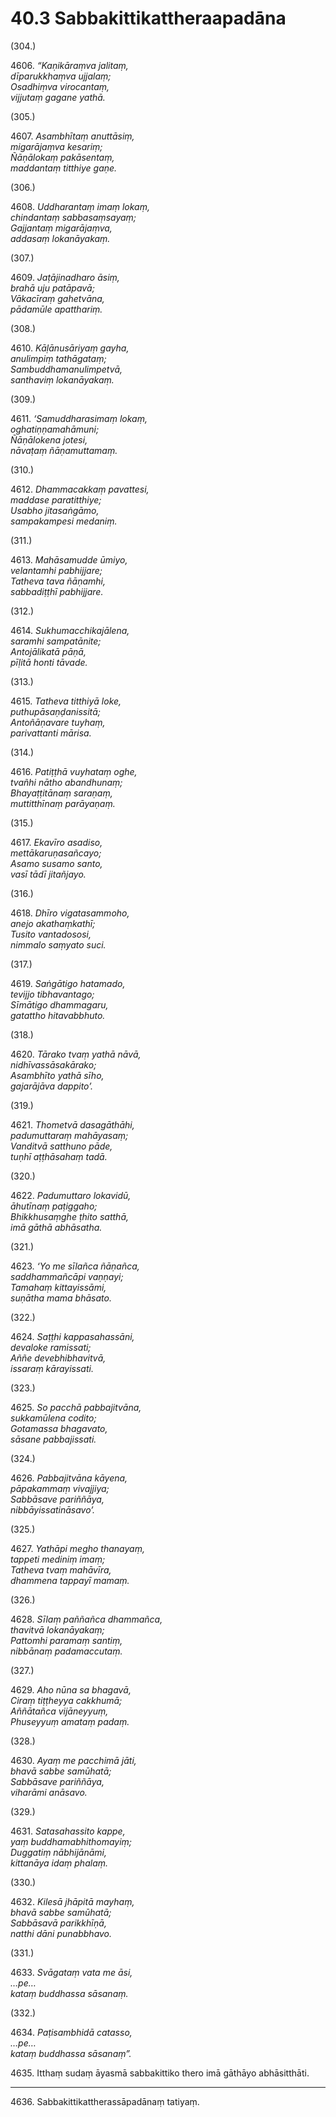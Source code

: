 

# 40.3 Sabbakittikattheraapadāna



(304.)

4606\. _“Kaṇikāraṃva jalitaṃ,_  
_dīparukkhaṃva ujjalaṃ;_  
_Osadhiṃva virocantaṃ,_  
_vijjutaṃ gagane yathā._  


(305.)

4607\. _Asambhītaṃ anuttāsiṃ,_  
_migarājaṃva kesariṃ;_  
_Ñāṇālokaṃ pakāsentaṃ,_  
_maddantaṃ titthiye gaṇe._  


(306.)

4608\. _Uddharantaṃ imaṃ lokaṃ,_  
_chindantaṃ sabbasaṃsayaṃ;_  
_Gajjantaṃ migarājaṃva,_  
_addasaṃ lokanāyakaṃ._  


(307.)

4609\. _Jaṭājinadharo āsiṃ,_  
_brahā uju patāpavā;_  
_Vākacīraṃ gahetvāna,_  
_pādamūle apatthariṃ._  


(308.)

4610\. _Kāḷānusāriyaṃ gayha,_  
_anulimpiṃ tathāgataṃ;_  
_Sambuddhamanulimpetvā,_  
_santhaviṃ lokanāyakaṃ._  


(309.)

4611\. _‘Samuddharasimaṃ lokaṃ,_  
_oghatiṇṇamahāmuni;_  
_Ñāṇālokena jotesi,_  
_nāvaṭaṃ ñāṇamuttamaṃ._  


(310.)

4612\. _Dhammacakkaṃ pavattesi,_  
_maddase paratitthiye;_  
_Usabho jitasaṅgāmo,_  
_sampakampesi medaniṃ._  


(311.)

4613\. _Mahāsamudde ūmiyo,_  
_velantamhi pabhijjare;_  
_Tatheva tava ñāṇamhi,_  
_sabbadiṭṭhī pabhijjare._  


(312.)

4614\. _Sukhumacchikajālena,_  
_saramhi sampatānite;_  
_Antojālikatā pāṇā,_  
_pīḷitā honti tāvade._  


(313.)

4615\. _Tatheva titthiyā loke,_  
_puthupāsaṇḍanissitā;_  
_Antoñāṇavare tuyhaṃ,_  
_parivattanti mārisa._  


(314.)

4616\. _Patiṭṭhā vuyhataṃ oghe,_  
_tvañhi nātho abandhunaṃ;_  
_Bhayaṭṭitānaṃ saraṇaṃ,_  
_muttitthīnaṃ parāyaṇaṃ._  


(315.)

4617\. _Ekavīro asadiso,_  
_mettākaruṇasañcayo;_  
_Asamo susamo santo,_  
_vasī tādī jitañjayo._  


(316.)

4618\. _Dhīro vigatasammoho,_  
_anejo akathaṃkathī;_  
_Tusito vantadososi,_  
_nimmalo saṃyato suci._  


(317.)

4619\. _Saṅgātigo hatamado,_  
_tevijjo tibhavantago;_  
_Sīmātigo dhammagaru,_  
_gatattho hitavabbhuto._  


(318.)

4620\. _Tārako tvaṃ yathā nāvā,_  
_nidhīvassāsakārako;_  
_Asambhīto yathā sīho,_  
_gajarājāva dappito’._  


(319.)

4621\. _Thometvā dasagāthāhi,_  
_padumuttaraṃ mahāyasaṃ;_  
_Vanditvā satthuno pāde,_  
_tuṇhī aṭṭhāsahaṃ tadā._  


(320.)

4622\. _Padumuttaro lokavidū,_  
_āhutīnaṃ paṭiggaho;_  
_Bhikkhusaṃghe ṭhito satthā,_  
_imā gāthā abhāsatha._  


(321.)

4623\. _‘Yo me sīlañca ñāṇañca,_  
_saddhammañcāpi vaṇṇayi;_  
_Tamahaṃ kittayissāmi,_  
_suṇātha mama bhāsato._  


(322.)

4624\. _Saṭṭhi kappasahassāni,_  
_devaloke ramissati;_  
_Aññe devebhibhavitvā,_  
_issaraṃ kārayissati._  


(323.)

4625\. _So pacchā pabbajitvāna,_  
_sukkamūlena codito;_  
_Gotamassa bhagavato,_  
_sāsane pabbajissati._  


(324.)

4626\. _Pabbajitvāna kāyena,_  
_pāpakammaṃ vivajjiya;_  
_Sabbāsave pariññāya,_  
_nibbāyissatināsavo’._  


(325.)

4627\. _Yathāpi megho thanayaṃ,_  
_tappeti mediniṃ imaṃ;_  
_Tatheva tvaṃ mahāvīra,_  
_dhammena tappayī mamaṃ._  


(326.)

4628\. _Sīlaṃ paññañca dhammañca,_  
_thavitvā lokanāyakaṃ;_  
_Pattomhi paramaṃ santiṃ,_  
_nibbānaṃ padamaccutaṃ._  


(327.)

4629\. _Aho nūna sa bhagavā,_  
_Ciraṃ tiṭṭheyya cakkhumā;_  
_Aññātañca vijāneyyuṃ,_  
_Phuseyyuṃ amataṃ padaṃ._  


(328.)

4630\. _Ayaṃ me pacchimā jāti,_  
_bhavā sabbe samūhatā;_  
_Sabbāsave pariññāya,_  
_viharāmi anāsavo._  


(329.)

4631\. _Satasahassito kappe,_  
_yaṃ buddhamabhithomayiṃ;_  
_Duggatiṃ nābhijānāmi,_  
_kittanāya idaṃ phalaṃ._  


(330.)

4632\. _Kilesā jhāpitā mayhaṃ,_  
_bhavā sabbe samūhatā;_  
_Sabbāsavā parikkhīṇā,_  
_natthi dāni punabbhavo._  


(331.)

4633\. _Svāgataṃ vata me āsi,_  
_…pe…_  
_kataṃ buddhassa sāsanaṃ._  


(332.)

4634\. _Paṭisambhidā catasso,_  
_…pe…_  
_kataṃ buddhassa sāsanaṃ”._  


4635\. Itthaṃ sudaṃ āyasmā sabbakittiko thero imā gāthāyo abhāsitthāti.

---

4636\. Sabbakittikattherassāpadānaṃ tatiyaṃ.






